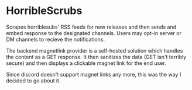 # HorribleScrubs

Scrapes horriblesubs' RSS feeds for new releases and then sends and embed response to the designated channels.
Users may opt-in server or DM channels to recieve the notifications.

The backend magnetlink provider is a self-hosted solution which handles the content as a GET response.
It then sanitizes the data (GET isn't terribly secure) and then displays a clickable magnet link for the end user.

Since discord doesn't support magnet links any more, this was the way I decided to go about it.